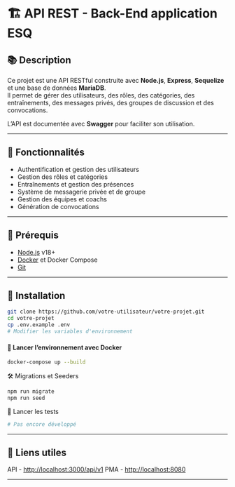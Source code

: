 # 🏗️ API REST - Back-End application ESQ

## 📚 Description

Ce projet est une API RESTful construite avec **Node.js**, **Express**, **Sequelize** et une base de données **MariaDB**.  
Il permet de gérer des utilisateurs, des rôles, des catégories, des entraînements, des messages privés, des groupes de discussion et des convocations.

L’API est documentée avec **Swagger** pour faciliter son utilisation.

---

## 🚀 Fonctionnalités

- Authentification et gestion des utilisateurs
- Gestion des rôles et catégories
- Entraînements et gestion des présences
- Système de messagerie privée et de groupe
- Gestion des équipes et coachs
- Génération de convocations

---

## 🧱 Prérequis

- [Node.js](https://nodejs.org/) v18+
- [Docker](https://www.docker.com/) et Docker Compose
- [Git](https://git-scm.com/)

---

## 🔧 Installation

```bash
git clone https://github.com/votre-utilisateur/votre-projet.git
cd votre-projet
cp .env.example .env
# Modifier les variables d'environnement
```

#### 🐳 Lancer l’environnement avec Docker

```bash
docker-compose up --build
```

🛠️ Migrations et Seeders
```bash
npm run migrate
npm run seed
```

🧪 Lancer les tests
```bash
# Pas encore développé
```

---

## 📖 Liens utiles

API - [http://localhost:3000/api/v1](http://localhost:3000/api/v1/api-docs)
PMA - [http://localhost:8080](http://localhost:8080)

---
